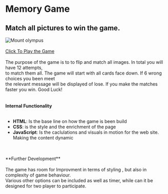 # Memory Game 
## Match all pictures to win the game.
![Mount olympus](https://github.com/user-attachments/assets/b5a97437-4057-4c03-935e-f873b5a2d289)
<br>
<br>
[Click To Play the Game](https://nikolaosg88.github.io/The-Ultimate-Memory-Game-to-Play/)
<br>
<br>
The purpose of the game is to to flip and match all images.
In total you will have 12 attempts, <br> to match them all.
The game will start with all cards face down. If 6 wrong choices you been meet <br>
the relevant message will be displayed of lose. If you make the matches faster you win. Good Luck! <br>
<br>
<br>
**Internal Functionality**
<br>
<br>
* **HTML**: Is the base line on how the game is been build
* **CSS**: is the style and the enrichment of the page
* **JavaScript**: Is the caclulations and visuals in motion for the web site. Making the content dynamic <br>
<br>
<br>
**Further Development**
<br>
<br>
The game has room for Improvment in terms of styling , but also in complexity of game behaviour.<br>
Various other options can be included as well as timer, while can it be designed for two player to participate.

